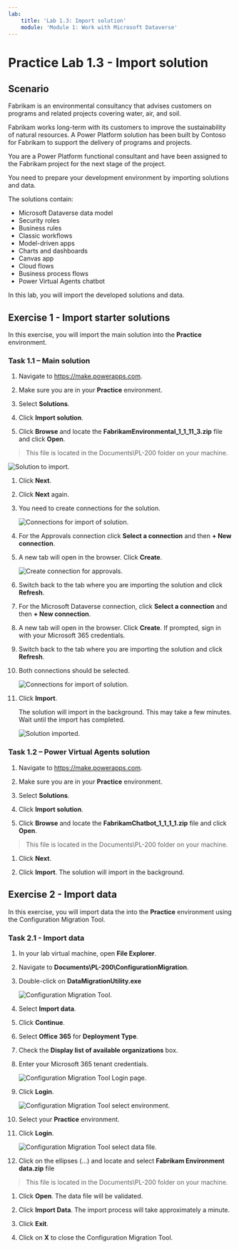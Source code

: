 ```yaml
---
lab:
    title: 'Lab 1.3: Import solution'
    module: 'Module 1: Work with Microsoft Dataverse'
---
```


# Practice Lab 1.3 - Import solution

## Scenario

Fabrikam is an environmental consultancy that advises customers on programs and related projects covering water, air, and soil.

Fabrikam works long-term with its customers to improve the sustainability of natural resources. A Power Platform solution has been built by Contoso for Fabrikam to support the delivery of programs and projects.

You are a Power Platform functional consultant and have been assigned to the Fabrikam project for the next stage of the project.

You need to prepare your development environment by importing solutions and data.

The solutions contain:

- Microsoft Dataverse data model
- Security roles
- Business rules
- Classic workflows
- Model-driven apps
- Charts and dashboards
- Canvas app
- Cloud flows
- Business process flows
- Power Virtual Agents chatbot

In this lab, you will import the developed solutions and data.

## Exercise 1 - Import starter solutions

In this exercise, you will import the main solution into the **Practice** environment.

### Task 1.1 – Main solution

1. Navigate to <https://make.powerapps.com>.

1. Make sure you are in your **Practice** environment.

1. Select **Solutions**.

1. Click **Import solution**.

1. Click **Browse** and locate the **FabrikamEnvironmental_1_1_11_3.zip** file and click **Open**.

> This file is located in the Documents\PL-200 folder on your machine.
    
![Solution to import.](../media/solution-to-import.png)

1. Click **Next**.

1. Click **Next** again.

1. You need to create connections for the solution.

    ![Connections for import of solution.](../media/connections-for-solution.png)

1. For the Approvals connection click **Select a connection** and then **+ New connection**.

1. A new tab will open in the browser. Click **Create**.

    ![Create connection for approvals.](../media/create-approvals-connection.png)

1. Switch back to the tab where you are importing the solution and click **Refresh**.

1. For the Microsoft Dataverse connection, click **Select a connection** and then **+ New connection**.

1. A new tab will open in the browser. Click **Create**. If prompted, sign in with your Microsoft 365 credentials.

1. Switch back to the tab where you are importing the solution and click **Refresh**.

1. Both connections should be selected.

    ![Connections for import of solution.](../media/connections-for-solution-added.png)

1. Click **Import**. 
    
    The solution will import in the background. This may take a few minutes. Wait until the import has completed.

    ![Solution imported.](../media/solution-imported.png)

### Task 1.2 – Power Virtual Agents solution

1. Navigate to <https://make.powerapps.com>.

1. Make sure you are in your **Practice** environment.

1. Select **Solutions**.

1. Click **Import solution**.

1. Click **Browse** and locate the **FabrikamChatbot_1_1_1_1.zip** file and click **Open**.

> This file is located in the Documents\PL-200 folder on your machine.

1. Click **Next**.

1. Click **Import**. The solution will import in the background.

## Exercise 2 - Import data

In this exercise, you will import data the into the **Practice** environment using the Configuration Migration Tool.

### Task 2.1 - Import data

1. In your lab virtual machine, open **File Explorer**.

1. Navigate to **Documents\PL-200\ConfigurationMigration**.

1. Double-click on **DataMigrationUtility.exe**

    ![Configuration Migration Tool.](../media/configuration-migration-step1.png)

1. Select **Import data**.

1. Click **Continue**.

1. Select **Office 365** for **Deployment Type**.

1. Check the **Display list of available organizations** box.

1. Enter your Microsoft 365 tenant credentials.

    ![Configuration Migration Tool Login page.](../media/configuration-migration-step2.png)

1. Click **Login**.

    ![Configuration Migration Tool select environment.](../media/configuration-migration-step3.png)

1. Select your **Practice** environment.

1. Click **Login**.

    ![Configuration Migration Tool select data file.](../media/configuration-migration-step4.png)

1. Click on the ellipses (...) and locate and select **Fabrikam Environment data.zip** file

> This file is located in the Documents\PL-200 folder on your machine.

1. Click **Open**. The data file will be validated.

1. Click **Import Data**. The import process will take approximately a minute.

1. Click **Exit**.

1. Click on **X** to close the Configuration Migration Tool.
